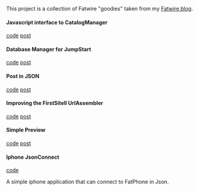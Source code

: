 This project is a collection of Fatwire "goodies" taken 
from my [Fatwire blog](http://www.sciabarra.com/fatwire).

#### Javascript interface to CatalogManager

[code](https://github.com/sciabarra/FatGoodies/tree/master/catalogmanager)
[post](http://www.sciabarra.com/fatwire/2011/02/06/a-javascript-interface-to-catalogmanager/)

#### Database Manager for JumpStart

[code](https://github.com/sciabarra/FatGoodies/tree/master/jsk-dbman)
[post](http://www.sciabarra.com/fatwire/2011/04/07/database-manager-for-jumpstart/)

#### Post in JSON

[code](https://github.com/sciabarra/FatGoodies/tree/master/jsonpost)
[post](http://www.sciabarra.com/fatwire/2011/01/21/create-a-new-asset-using-json-and-jquer/)

#### Improving the FirstSiteII UrlAssembler

[code](https://github.com/sciabarra/FatGoodies/tree/master/assemblerhelper)
[post](http://www.sciabarra.com/fatwire/2011/04/17/improving-the-firstsiteii-url-assembler/)

#### Simple Preview

[code](https://github.com/sciabarra/FatGoodies/tree/master/simplepreview)
[post](http://www.sciabarra.com/fatwire/2011/05/30/customizing-the-preview/)

#### Iphone JsonConnect

[code](https://github.com/sciabarra/FatGoodies/tree/master/fatphone-connect)

A simple iphone application that can connect to FatPhone in Json.

